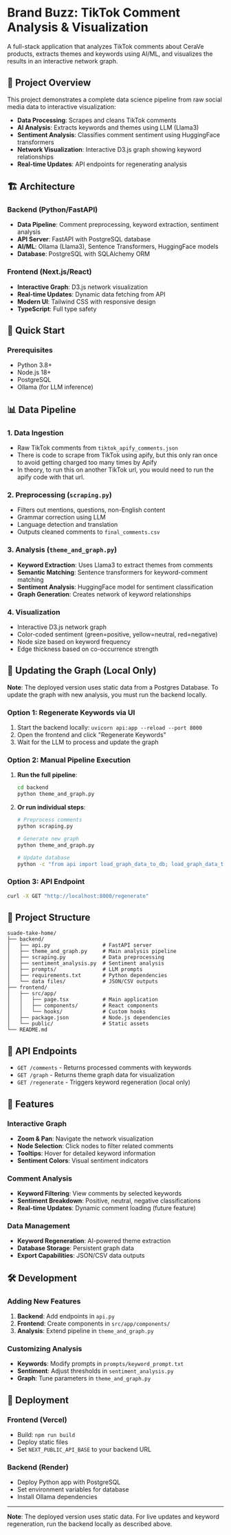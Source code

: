 # Brand Buzz: TikTok Comment Analysis & Visualization

A full-stack application that analyzes TikTok comments about CeraVe products, extracts themes and keywords using AI/ML, and visualizes the results in an interactive network graph.

## 🎯 Project Overview

This project demonstrates a complete data science pipeline from raw social media data to interactive visualization:

- **Data Processing**: Scrapes and cleans TikTok comments
- **AI Analysis**: Extracts keywords and themes using LLM (Llama3)
- **Sentiment Analysis**: Classifies comment sentiment using HuggingFace transformers
- **Network Visualization**: Interactive D3.js graph showing keyword relationships
- **Real-time Updates**: API endpoints for regenerating analysis

## 🏗️ Architecture

### Backend (Python/FastAPI)
- **Data Pipeline**: Comment preprocessing, keyword extraction, sentiment analysis
- **API Server**: FastAPI with PostgreSQL database
- **AI/ML**: Ollama (Llama3), Sentence Transformers, HuggingFace models
- **Database**: PostgreSQL with SQLAlchemy ORM

### Frontend (Next.js/React)
- **Interactive Graph**: D3.js network visualization
- **Real-time Updates**: Dynamic data fetching from API
- **Modern UI**: Tailwind CSS with responsive design
- **TypeScript**: Full type safety

## 🚀 Quick Start

### Prerequisites

- Python 3.8+
- Node.js 18+
- PostgreSQL
- Ollama (for LLM inference)

## 📊 Data Pipeline

### 1. Data Ingestion
- Raw TikTok comments from `tiktok_apify_comments.json`
- There is code to scrape from TikTok using apify, but this only ran once to avoid getting charged too many times by Apify
- In theory, to run this on another TikTok url, you would need to run the apify code with that url. 

### 2. Preprocessing (`scraping.py`)
- Filters out mentions, questions, non-English content
- Grammar correction using LLM
- Language detection and translation
- Outputs cleaned comments to `final_comments.csv`

### 3. Analysis (`theme_and_graph.py`)
- **Keyword Extraction**: Uses Llama3 to extract themes from comments
- **Semantic Matching**: Sentence transformers for keyword-comment matching
- **Sentiment Analysis**: HuggingFace model for sentiment classification
- **Graph Generation**: Creates network of keyword relationships

### 4. Visualization
- Interactive D3.js network graph
- Color-coded sentiment (green=positive, yellow=neutral, red=negative)
- Node size based on keyword frequency
- Edge thickness based on co-occurrence strength

## 🔄 Updating the Graph (Local Only)

**Note**: The deployed version uses static data from a Postgres Database. To update the graph with new analysis, you must run the backend locally.

### Option 1: Regenerate Keywords via UI
1. Start the backend locally: `uvicorn api:app --reload --port 8000`
2. Open the frontend and click "Regenerate Keywords"
3. Wait for the LLM to process and update the graph

### Option 2: Manual Pipeline Execution
1. **Run the full pipeline**:
   ```bash
   cd backend
   python theme_and_graph.py
   ```

2. **Or run individual steps**:
   ```bash
   # Preprocess comments
   python scraping.py
   
   # Generate new graph
   python theme_and_graph.py
   
   # Update database
   python -c "from api import load_graph_data_to_db; load_graph_data_to_db()"
   ```

### Option 3: API Endpoint
```bash
curl -X GET "http://localhost:8000/regenerate"
```

## 📁 Project Structure

```
suade-take-home/
├── backend/
│   ├── api.py                 # FastAPI server
│   ├── theme_and_graph.py     # Main analysis pipeline
│   ├── scraping.py            # Data preprocessing
│   ├── sentiment_analysis.py  # Sentiment analysis
│   ├── prompts/               # LLM prompts
│   ├── requirements.txt       # Python dependencies
│   └── data files/            # JSON/CSV outputs
├── frontend/
│   ├── src/app/
│   │   ├── page.tsx           # Main application
│   │   ├── components/        # React components
│   │   └── hooks/             # Custom hooks
│   ├── package.json           # Node.js dependencies
│   └── public/                # Static assets
└── README.md
```

## 🔧 API Endpoints

- `GET /comments` - Returns processed comments with keywords
- `GET /graph` - Returns theme graph data for visualization
- `GET /regenerate` - Triggers keyword regeneration (local only)

## 🎨 Features

### Interactive Graph
- **Zoom & Pan**: Navigate the network visualization
- **Node Selection**: Click nodes to filter related comments
- **Tooltips**: Hover for detailed keyword information
- **Sentiment Colors**: Visual sentiment indicators

### Comment Analysis
- **Keyword Filtering**: View comments by selected keywords
- **Sentiment Breakdown**: Positive, neutral, negative classifications
- **Real-time Updates**: Dynamic comment loading (future feature)

### Data Management
- **Keyword Regeneration**: AI-powered theme extraction
- **Database Storage**: Persistent graph data
- **Export Capabilities**: JSON/CSV data outputs

## 🛠️ Development

### Adding New Features
1. **Backend**: Add endpoints in `api.py`
2. **Frontend**: Create components in `src/app/components/`
3. **Analysis**: Extend pipeline in `theme_and_graph.py`

### Customizing Analysis
- **Keywords**: Modify prompts in `prompts/keyword_prompt.txt`
- **Sentiment**: Adjust thresholds in `sentiment_analysis.py`
- **Graph**: Tune parameters in `theme_and_graph.py`

## 🚀 Deployment

### Frontend (Vercel)
- Build: `npm run build`
- Deploy static files
- Set `NEXT_PUBLIC_API_BASE` to your backend URL

### Backend (Render)
- Deploy Python app with PostgreSQL
- Set environment variables for database
- Install Ollama dependencies

---

**Note**: The deployed version uses static data. For live updates and keyword regeneration, run the backend locally as described above.
